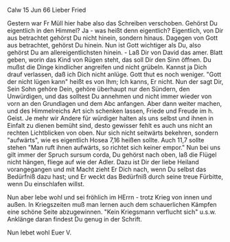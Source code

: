  Calw 15 Jun 66
Lieber Fried

Gestern war Fr Müll hier habe also das Schreiben verschoben. Gehörst Du eigentlich in den Himmel? Ja - was heißt denn eigentlich? Eigentlich, von Dir aus betrachtet gehörst Du nicht hinein, sondern hinaus. Dagegen von Gott aus betrachtet, gehörst Du hinein. Nun ist Gott wichtiger als Du, also gehörst Du am allereigentlichsten hinein. - Laß Dir von David das amer. Blatt geben, worin das Kind von Rügen steht, das soll Dir den Sinn öffnen. Du mußst die Dinge kindlicher angreifen und nicht grübeln. Kannst ja Dich drauf verlassen, daß ich Dich nicht anlüge. Gott thut es noch weniger. "Gott der nicht lügen kann" heißt es von Ihm; Ich kanns, Er nicht. Nun der sagt Dir, Sein Sohn gehöre Dein, gehöre überhaupt nur den Sündern, den Unwürdigen, und das solltest Du annehmen und nicht immer wieder von vorn an den Grundlagen und dem Abc anfangen. Aber dann weiter machen, und des Himmelreichs Art sich schenken lassen, Friede und Freude im h. Geist. Je mehr wir Andere für würdiger halten als uns selbst und ihnen in Einfalt zu dienen bemüht sind, desto gewisser fehlt es auch uns nicht an rechten Lichtblicken von oben. Nur sich nicht seitwärts bekehren, sondern "aufwärts", wie es eigentlich Hosea 7,16 heißen sollte. Auch 11,7 sollte stehen "Man ruft ihnen aufwärts, so richtet sich keiner empor." Nun bei uns gilt immer der Spruch sursum corda, Du gehörst nach oben, laß die Flügel nicht hängen, fliege auf wie der Adler. Dazu ist Dir der liebe Heiland vorangegangen und mit Macht zieht Er Dich nach, wenn Du selbst das Bedürfniß dazu hast; und Er weckt das Bedürfniß durch seine treue Fürbitte, wenn Du einschlafen willst.

Nun aber lebe wohl und sei fröhlich im HErrn - trotz Krieg von innen und außen. In Kriegszeiten muß man lernen auch dem schauerlichen Kämpfen eine schöne Seite abzugewinnen. "Kein Kriegsmann verflucht sich" u.s.w. Anklänge daran findest Du genug in der Schrift.

 Nun lebet wohl
 Euer V.
